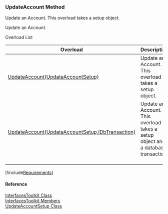 ﻿### UpdateAccount Method

Update an Account. This overload takes a setup object.

Update an Account.

Overload List

| Overload | Description |
| --- | --- |
| [UpdateAccount(UpdateAccountSetup)](FChoice.Toolkits.Clarify~FChoice.Toolkits.Clarify.Interfaces.InterfacesToolkit~UpdateAccount(UpdateAccountSetup).md) | Update an Account. This overload takes a setup object.   |
| [UpdateAccount(UpdateAccountSetup,IDbTransaction)](FChoice.Toolkits.Clarify~FChoice.Toolkits.Clarify.Interfaces.InterfacesToolkit~UpdateAccount(UpdateAccountSetup,IDbTransaction).md) | Update an Account. This overload takes a setup object and a database transaction.   |

[!include[Requirements](../partials/requirements.md)]



#### Reference

[InterfacesToolkit Class](FChoice.Toolkits.Clarify~FChoice.Toolkits.Clarify.Interfaces.InterfacesToolkit.md)  
[InterfacesToolkit Members](FChoice.Toolkits.Clarify~FChoice.Toolkits.Clarify.Interfaces.InterfacesToolkit_members.md)  
[UpdateAccountSetup Class](FChoice.Toolkits.Clarify~FChoice.Toolkits.Clarify.Interfaces.UpdateAccountSetup.md)